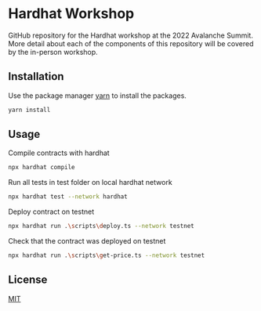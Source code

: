 # Hardhat Workshop

GitHub repository for the Hardhat workshop at the 2022 Avalanche Summit. More detail about each of the components of this repository will be covered by the in-person workshop.

## Installation

Use the package manager [yarn](https://yarnpkg.com/) to install the packages.

```bash
yarn install
```

## Usage

Compile contracts with hardhat
```bash
npx hardhat compile
```

Run all tests in test folder on local hardhat network
```bash
npx hardhat test --network hardhat
```

Deploy contract on testnet
```bash
npx hardhat run .\scripts\deploy.ts --network testnet
```

Check that the contract was deployed on testnet
```bash
npx hardhat run .\scripts\get-price.ts --network testnet
```

## License
[MIT](https://choosealicense.com/licenses/mit/)
